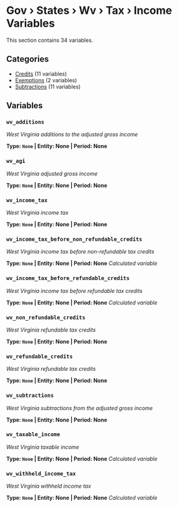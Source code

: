 # Gov › States › Wv › Tax › Income Variables

This section contains 34 variables.

## Categories

- [Credits](credits/index.md) (11 variables)
- [Exemptions](exemptions/index.md) (2 variables)
- [Subtractions](subtractions/index.md) (11 variables)

## Variables

### `wv_additions`
*West Virginia additions to the adjusted gross income*

**Type: `None` | Entity: None | Period: None**

### `wv_agi`
*West Virginia adjusted gross income*

**Type: `None` | Entity: None | Period: None**

### `wv_income_tax`
*West Virginia income tax*

**Type: `None` | Entity: None | Period: None**

### `wv_income_tax_before_non_refundable_credits`
*West Virginia income tax before non-refundable tax credits*

**Type: `None` | Entity: None | Period: None**
*Calculated variable*

### `wv_income_tax_before_refundable_credits`
*West Virginia income tax before refundable tax credits*

**Type: `None` | Entity: None | Period: None**
*Calculated variable*

### `wv_non_refundable_credits`
*West Virginia refundable tax credits*

**Type: `None` | Entity: None | Period: None**

### `wv_refundable_credits`
*West Virginia refundable tax credits*

**Type: `None` | Entity: None | Period: None**

### `wv_subtractions`
*West Virginia subtractions from the adjusted gross income*

**Type: `None` | Entity: None | Period: None**

### `wv_taxable_income`
*West Virginia taxable income*

**Type: `None` | Entity: None | Period: None**
*Calculated variable*

### `wv_withheld_income_tax`
*West Virginia withheld income tax*

**Type: `None` | Entity: None | Period: None**
*Calculated variable*
